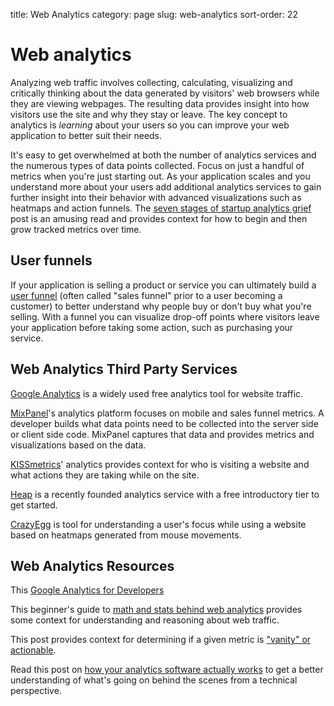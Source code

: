 title: Web Analytics
category: page
slug: web-analytics
sort-order: 22


# Web analytics
Analyzing web traffic involves collecting, calculating, visualizing
and critically thinking about the data generated by visitors' web browsers 
while they are viewing webpages. The resulting data provides insight into 
how visitors use the site and why they stay or leave. The key concept to
analytics is *learning* about your users so you can improve your web 
application to better suit their needs. 

It's easy to get overwhelmed at both the number of analytics services and
the numerous types of data points collected. Focus on just a handful of
metrics when you're just starting out. As your application scales and you 
understand more about your users add additional analytics services 
to gain further insight into their behavior with advanced visualizations such
as heatmaps and action funnels. The
[seven stages of startup analytics grief](http://spenczar.com/posts/2013/Sep/07/seven-stages-analytics-grief/) 
post is an amusing read and provides context for how to begin and then grow 
tracked metrics over time.

## User funnels
If your application is
selling a product or service you can ultimately build a 
[user funnel](http://moz.com/blog/building-your-marketing-funnel-with-google-analytics) (often called "sales funnel" prior to a user becoming a customer)
to better understand why people buy or don't buy what you're selling. With
a funnel you can visualize drop-off points where visitors leave your 
application before taking some action, such as purchasing your service.


## Web Analytics Third Party Services
[Google Analytics](http://www.google.com/analytics/) is a widely used
free analytics tool for website traffic.

[MixPanel](https://mixpanel.com/)'s analytics platform focuses on mobile
and sales funnel metrics. A developer builds what data points need to be
collected into the server side or client side code. MixPanel captures that
data and provides metrics and visualizations based on the data.

[KISSmetrics](https://www.kissmetrics.com/)' analytics provides context
for who is visiting a website and what actions they are taking while on
the site.

[Heap](https://heapanalytics.com/) is a recently founded analytics service
with a free introductory tier to get started.

[CrazyEgg](http://www.crazyegg.com/) is tool for understanding a
user's focus while using a website based on heatmaps generated from mouse 
movements. 

## Web Analytics Resources
This 
[Google Analytics for Developers](http://blog.arkency.com/2012/12/google-analytics-for-developers/)

This beginner's guide to 
[math and stats behind web analytics](http://www.seotakeaways.com/beginners-guide-maths-stats-web-analytics/)
provides some context for understanding and reasoning about web traffic. 

This post provides context for determining if a given metric is
["vanity" or actionable](http://fizzle.co/sparkline/vanity-vs-actionable-metrics).

Read this post on [how your analytics software actually works](http://www.bayesianwitch.com/blog/2013/howyouranalyticswork.html)
to get a better understanding of what's going on behind the scenes from
a technical perspective.
